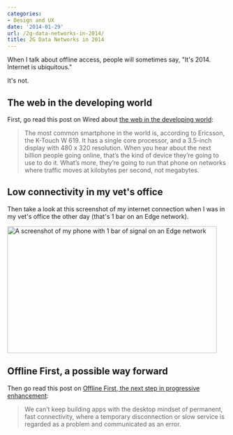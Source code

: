 ```yaml
---
categories:
- Design and UX
date: '2014-01-29'
url: /2g-data-networks-in-2014/
title: 2G Data Networks in 2014
---
```


When I talk about offline access, people will sometimes say, "It's 2014. Internet is ubiquitous."

It's not.

<!--more-->

<h2>The web in the developing world</h2>

First, go read this post on Wired about <a href="http://www.wired.com/gadgetlab/2014/01/internet-org-hackathon-low-end-rules/">the web in the developing world</a>:

<blockquote>
  The most common smartphone in the world is, according to Ericsson, the K-Touch W 619. It has a single core processor, and a 3.5-inch display with 480 x 320 resolution. When you hear about the next billion people going online, that’s the kind of device they’re going to use to do it. What’s more, they’re going to run that phone on networks where traffic moves at kilobytes per second, not megabytes.
</blockquote>

<h2>Low connectivity in my vet's office</h2>

Then take a look at this screenshot of my internet connection when I was in my vet's office the other day (that's 1 bar on an Edge network).

<img src="https://gomakethings.com/wp-content/uploads/2014/01/edge-network.jpg" alt="A screenshot of my phone with 1 bar of signal on an Edge network" width="480" height="290" class="aligncenter size-full wp-image-5212" />

<h2>Offline First, a possible way forward</h2>

Then go read this post on <a href="http://blog.hood.ie/2013/11/say-hello-to-offline-first/">Offline First, the next step in progressive enhancement</a>:

<blockquote>
  We can’t keep building apps with the desktop mindset of permanent, fast connectivity, where a temporary disconnection or slow service is regarded as a problem and communicated as an error.
</blockquote>